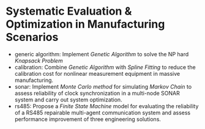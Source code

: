 # Systematic Evaluation & Optimization in Manufacturing Scenarios
+ generic algorithm: Implement *Genetic Algorithm* to solve the NP hard *Knapsack Problem*
+ calibration: Combine *Genetic Algorithm* with *Spline Fitting* to reduce the calibration cost for nonlinear measurement equipment in massive manufacturing.
+ sonar: Implement *Monte Carlo method* for simulating *Markov Chain* to assess reliability of clock synchronization in a multi-node SONAR system and carry out system optimization.
+ rs485: Propose a *Finite State Machine* model for evaluating the reliability of a RS485 repairable multi-agent communication system and assess performance improvement of three engineering solutions.
